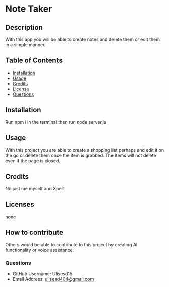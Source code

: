 
# Note Taker

## Description
With this app you will be able to create notes and delete them or edit them in a simple manner.

## Table of Contents
- [Installation](#installation)
- [Usage](#usage)
- [Credits](#credits)
- [License](#license)
- [Questions](#questions)

## Installation
Run npm i in the terminal then run node server.js

## Usage
With this project you are able to create a shopping list perhaps and edit it on the go or delete them once the item is grabbed.  The items will not delete even if the page is closed.




## Credits
No just me myself and Xpert

## Licenses
none

## How to contribute
Others would be able to contribute to this project by creating AI functionality or voice assistance.

### Questions
- GitHub Username: Ulisesd15
- Email Address: ulisesd404@gmail.com
